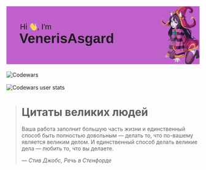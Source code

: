 



<img src="https://github.com/VenerisAsgard/VenerisAsgard/blob/main/header.png" alt="Фотокарточка">

<img align="center" src="https://www.codewars.com/users/VenerisAsgard-main/badges/large" alt="Codewars"><div></div><img align="center" src="https://github.r2v.ch/codewars?user=VenerisAsgard-main&top_languages=true&hide_clan=true&theme=gradient" alt="Codewars user stats">

> # Цитаты великих людей
> Ваша работа заполнит большую часть жизни и единственный способ быть
> полностью довольным — делать то, что по-вашему является великим делом.
> И единственный способ делать великие дела — любить то, что вы делаете.
>
> *— Стив Джобс, Речь в Стенфорде*
